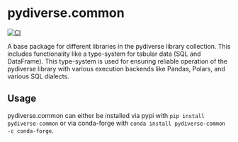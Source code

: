 # pydiverse.common

[![CI](https://github.com/pydiverse/pydiverse.common/actions/workflows/tests.yml/badge.svg)](https://github.com/pydiverse/pydiverse.common/actions/workflows/tests.yml)

A base package for different libraries in the pydiverse library collection.
This includes functionality like a type-system for tabular data (SQL and DataFrame).
This type-system is used for ensuring reliable operation of the pydiverse library
with various execution backends like Pandas, Polars, and various SQL dialects.

## Usage

pydiverse.common can either be installed via pypi with `pip install pydiverse-common` or via
conda-forge with `conda install pydiverse-common -c conda-forge`.
